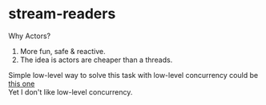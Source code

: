 # stream-readers

Why Actors?    
1. More fun, safe & reactive.
2. The idea is actors are cheaper than a threads.  

Simple low-level way to solve this task with low-level concurrency could be  
[this one](https://www.quora.com/How-can-I-listen-to-two-or-more-InputStreams-concurrently-in-Scala-or-Java)  
Yet I don't like low-level concurrency.  